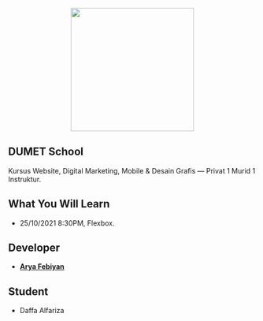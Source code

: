 <p align="center"><a href="https://doctype.id" target="_blank"><img src="https://www.dumetschool.com/assets/img/asset/logo.png" width="250"></a></p>

## DUMET School

Kursus Website, Digital Marketing, Mobile & Desain Grafis — Privat 1 Murid 1 Instruktur.

## What You Will Learn
- 25/10/2021 8:30PM, Flexbox.

## Developer

- **[Arya Febiyan](https://aryafebiyan.com/)**

## Student
- Daffa Alfariza

